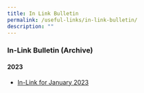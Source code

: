 ```yaml
---
title: In Link Bulletin
permalink: /useful-links/in-link-bulletin/
description: ""
---
```



### **In-Link Bulletin (Archive)**
#### **2023**
* [In-Link for January 2023](/files/In-Link%20Jan%202023_final_School%20Website.pdf)
